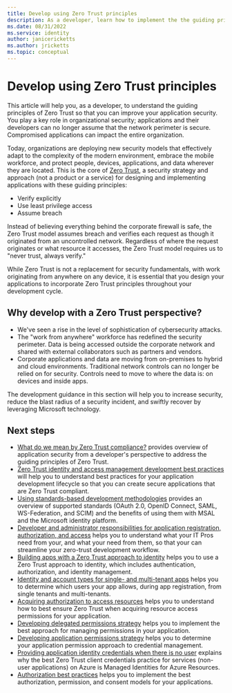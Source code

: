 ```yaml
---
title: Develop using Zero Trust principles
description: As a developer, learn how to implement the the guiding principles of Zero Trust so that you can improve your application security.
ms.date: 08/31/2022
ms.service: identity
author: janicericketts
ms.author: jricketts
ms.topic: conceptual
---
```


# Develop using Zero Trust principles

This article will help you, as a developer, to understand the guiding principles of Zero Trust so that you can improve your application security. You play a key role in organizational security; applications and their developers can no longer assume that the network perimeter is secure. Compromised applications can impact the entire organization.

Today, organizations are deploying new security models that effectively adapt to the complexity of the modern environment, embrace the mobile workforce, and protect people, devices, applications, and data wherever they are located. This is the core of [Zero Trust](../zero-trust-overview.md), a security strategy and approach (not a product or a service) for designing and implementing applications with these guiding principles:

* Verify explicitly
* Use least privilege access
* Assume breach

Instead of believing everything behind the corporate firewall is safe, the Zero Trust model assumes breach and verifies each request as though it originated from an uncontrolled network. Regardless of where the request originates or what resource it accesses, the Zero Trust model requires us to "never trust, always verify."

While Zero Trust is not a replacement for security fundamentals, with work originating from anywhere on any device, it is essential that you design your applications to incorporate Zero Trust principles throughout your development cycle.

## Why develop with a Zero Trust perspective?

* We've seen a rise in the level of sophistication of cybersecurity attacks.
* The "work from anywhere" workforce has redefined the security perimeter. Data is being accessed outside the corporate network and shared with external collaborators such as partners and vendors.
* Corporate applications and data are moving from on-premises to hybrid and cloud environments. Traditional network controls can no longer be relied on for security. Controls need to move to where the data is: on devices and inside apps.

The development guidance in this section will help you to increase security, reduce the blast radius of a security incident, and swiftly recover by leveraging Microsoft technology.

## Next steps

* [What do we mean by Zero Trust compliance?](identity-zero-trust-compliance.md) provides overview of application security from a developer's perspective to address the guiding principles of Zero Trust.
* [Zero Trust identity and access management development best practices](identity-iam-development-best-practices.md) will help you to understand best practices for your application development lifecycle so that you can create secure applications that are Zero Trust compliant.
* [Using standards-based development methodologies](identity-standards-based-development-methodologies.md) provides an overview of supported standards (OAuth 2.0, OpenID Connect, SAML, WS-Federation, and SCIM) and the benefits of using them with MSAL and the Microsoft identity platform.
* [Developer and administrator responsibilities for application registration, authorization, and access](identity-developer-administrator-responsibilities.md) helps you to understand what your IT Pros need from your, and what your need from them, so that your can streamline your zero-trust development workflow.
* [Building apps with a Zero Trust approach to identity](identity.md) helps you to use a Zero Trust approach to identity, which includes authentication, authorization, and identity management.
* [Identity and account types for single- and multi-tenant apps](identity-supported-account-types.md) helps you to determine which users your app allows, during app registration, from single tenants and multi-tenants.
* [Acquiring authorization to access resources](acquire-application-authorization-to-access-resources.md) helps you to understand how to best ensure Zero Trust when acquiring resource access permissions for your application.
* [Developing delegated permissions strategy](developer-strategy-delegated-permission.md) helps you to implement the best approach for managing permissions in your application.
* [Developing application permissions strategy](developer-strategy-application-permissions.md) helps you to determine your application permission approach to credential management.
* [Providing application identity credentials when there is no user](identity-non-user-applications.md) explains why the best Zero Trust client credentials practice for services (non-user applications) on Azure is Managed Identities for Azure Resources.
* [Authorization best practices](developer-strategy-authorization-best-practices.md) helps you to implement the best authorization, permission, and consent models for your applications.
